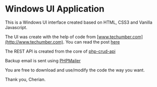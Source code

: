 # Windows UI Application
This is a Windows UI interface created based on HTML, CSS3 and Vanilla Javascript. 

The UI was create with the help of code from [www.techumber.com](http://www.techumber.com). You can read the post [here](https://www.techumber.com/the-ultimate-windows7-desktop-using-pure-css3-jquery/)

The REST API is created from the core of [php-crud-api](https://github.com/mevdschee/php-crud-api/blob/master/extras/core.php)

Backup email is sent using [PHPMailer](https://github.com/PHPMailer/PHPMailer)

You are free to download and use/modify the code the way you want.

Thank you,
Cherian. 
